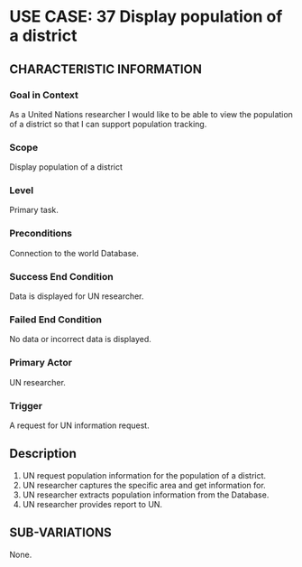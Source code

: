 # USE CASE: 37 Display population of a district

## CHARACTERISTIC INFORMATION

### Goal in Context

As a United Nations researcher I would like to be able to view the population of a district so that I can support population tracking.

### Scope

Display population of a district

### Level

Primary task.

### Preconditions

Connection to the world Database.

### Success End Condition

Data is displayed for UN researcher.

### Failed End Condition

No data or incorrect data is displayed.

### Primary Actor

UN researcher.

### Trigger

A request for UN information request.

## Description

1. UN request population information for the population of a district.
2. UN researcher captures the specific area and get information for.
3. UN researcher extracts population information from the Database.
4. UN researcher provides report to UN.

## SUB-VARIATIONS

None.